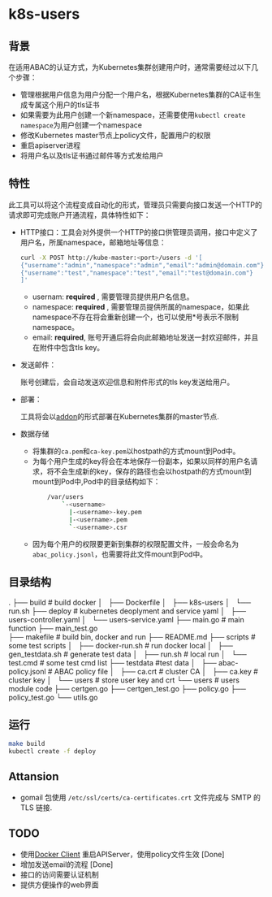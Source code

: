 # k8s-users

## 背景
在适用ABAC的认证方式，为Kubernetes集群创建用户时，通常需要经过以下几个步骤：
- 管理根据用户信息为用户分配一个用户名，根据Kubernetes集群的CA证书生成专属这个用户的tls证书
- 如果需要为此用户创建一个新namespace，还需要使用`kubectl create namespace`为用户创建一个namespace
- 修改Kubernetes master节点上policy文件，配置用户的权限
- 重启apiserver进程
- 将用户名以及tls证书通过邮件等方式发给用户

## 特性
此工具可以将这个流程变成自动化的形式，管理员只需要向接口发送一个HTTP的请求即可完成账户开通流程，具体特性如下：

- HTTP接口：工具会对外提供一个HTTP的接口供管理员调用，接口中定义了用户名，所属namespace，邮箱地址等信息：

  ```bash
  curl -X POST http://kube-master:<port>/users -d '[
  {"username":"admin","namespace":"admin","email":"admin@domain.com"},
  {"username":"test","namespace":"test","email":"test@domain.com"}
  ]'
  ```

  - usernam: **required** , 需要管理员提供用户名信息。
  - namespace: **required** , 需要管理员提供所属的namespace，如果此namespace不存在将会重新创建一个，也可以使用*号表示不限制namespace。
  - email: **required**, 账号开通后将会向此邮箱地址发送一封欢迎邮件，并且在附件中包含tls key。

- 发送邮件：

  账号创建后，会自动发送欢迎信息和附件形式的tls key发送给用户。
- 部署：

  工具将会以[addon](https://github.com/kubernetes/kubernetes/tree/master/cluster/addons)的形式部署在Kubernetes集群的master节点.
- 数据存储
  - 将集群的`ca.pem`和`ca-key.pem`以hostpath的方式mount到Pod中。
  - 为每个用户生成的key将会在本地保存一份副本，如果以同样的用户名请求，将不会生成新的key，保存的路径也会以hostpath的方式mount到mount到Pod中,Pod中的目录结构如下：
      ```bash
          /var/users
              `-<username>
                |-<username>-key.pem
                |-<username>.pem
                `-<username>.csr

      ```
  - 因为每个用户的权限要更新到集群的权限配置文件，一般会命名为`abac_policy.jsonl`，也需要将此文件mount到Pod中。


## 目录结构
.
├── build           # build docker
│   ├── Dockerfile
│   ├── k8s-users
│   └── run.sh
├── deploy          # kubernetes deoplyment and service yaml
│   ├── users-controller.yaml
│   └── users-service.yaml
├── main.go          # main function
├── main_test.go  
├── makefile         # build bin, docker and run 
├── README.md
├── scripts          # some test scripts
│   ├── docker-run.sh   # run docker local
│   ├── gen_testdata.sh # generate test data
│   ├── run.sh          # local run
│   └── test.cmd        # some test cmd list
├── testdata         #test data
│   ├── abac-policy.jsonl  # ABAC policy file
│   ├── ca.crt             # cluster CA
│   ├── ca.key             # cluster key
│   └── users              # store user key and crt
└── users  # users module code
    ├── certgen.go
    ├── certgen_test.go
    ├── policy.go
    ├── policy_test.go
    └── utils.go

## 运行
```bash
make build
kubectl create -f deploy
```

## Attansion

* gomail 包使用 `/etc/ssl/certs/ca-certificates.crt` 文件完成与 SMTP 的 TLS 链接.

## TODO
- 使用[Docker Client](https://github.com/docker/docker/tree/master/client) 重启APIServer，使用policy文件生效 [Done]
- 增加发送email的流程 [Done]
- 接口的访问需要认证机制
- 提供方便操作的web界面
